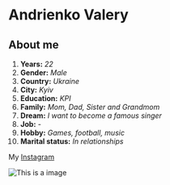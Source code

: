# Andrienko Valery

## About me

1. **Years:** *22*
2. **Gender:** *Male*
3. **Country:** *Ukraine*
4. **City:** *Kyiv*
5. **Education:** *KPI*
6. **Family:** *Mom, Dad, Sister and Grandmom*
7. **Dream:** *I want to become a famous singer*
8. **Job:** *-*
9. **Hobby:** *Games, football, music*
10. **Marital status:** *In relationships* 
    
My [Instagram](https://www.instagram.com/fl3xis77/?hl=ru) 

![This is a image](https://static.wikia.nocookie.net/shingekinokyojin/images/a/a1/Eren_Jaeger_%28Anime%29_character_image.png/revision/latest?cb=20210419213037&path-prefix=ru)

